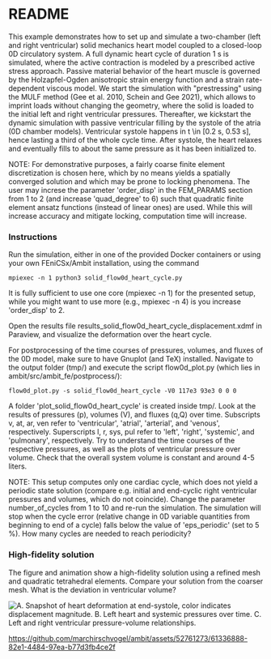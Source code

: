 # README #

This example demonstrates how to set up and simulate a two-chamber (left and right ventricular) solid mechanics heart model coupled to a closed-loop
0D circulatory system. A full dynamic heart cycle of duration 1 s is simulated, where the active contraction is modeled by a prescribed active stress approach.
Passive material behavior of the heart muscle is governed by the Holzapfel-Ogden anisotropic strain energy function and a strain rate-dependent viscous
model.
We start the simulation with "prestressing" using the MULF method (Gee et al. 2010, Schein and Gee 2021), which allows to imprint loads without changing the geometry,
where the solid is loaded to the initial left and right ventricular pressures.
Thereafter, we kickstart the dynamic simulation with passive ventricular filling by the systole of the atria (0D chamber models). Ventricular systole
happens in t \in [0.2 s, 0.53 s], hence lasting a third of the whole cycle time. After systole, the heart relaxes and eventually fills to about the same pressure
as it has been initialized to.

NOTE: For demonstrative purposes, a fairly coarse finite element discretization is chosen here, which by no means yields a spatially converged solution and which
may be prone to locking phenomena. The user may increse the parameter 'order_disp' in the FEM_PARAMS section from 1 to 2 (and increase 'quad_degree' to 6)
such that quadratic finite element ansatz functions (instead of linear ones) are used. While this will increase accuracy and mitigate locking, computation time will
increase.


### Instructions ###

Run the simulation, either in one of the provided Docker containers or using your own FEniCSx/Ambit installation, using the command
```
mpiexec -n 1 python3 solid_flow0d_heart_cycle.py
```
It is fully sufficient to use one core (mpiexec -n 1) for the presented setup, while you might want to use more (e.g., mpiexec -n 4) is you increase 'order_disp' to 2.

Open the results file results_solid_flow0d_heart_cycle_displacement.xdmf in Paraview, and visualize the deformation over the heart cycle.

For postprocessing of the time courses of pressures, volumes, and fluxes of the 0D model, make sure to have Gnuplot (and TeX) installed.
Navigate to the output folder (tmp/) and execute the script flow0d_plot.py (which lies in ambit/src/ambit_fe/postprocess/):
```
flow0d_plot.py -s solid_flow0d_heart_cycle -V0 117e3 93e3 0 0 0
```
A folder 'plot_solid_flow0d_heart_cycle' is created inside tmp/. Look at the results of pressures (p), volumes (V), and fluxes (q,Q) over time.
Subscripts v, at, ar, ven refer to 'ventricular', 'atrial', 'arterial', and 'venous', respectively. Superscripts l, r, sys, pul refer to 'left', 'right', 'systemic', and
'pulmonary', respectively.
Try to understand the time courses of the respective pressures, as well as the plots of ventricular pressure over volume.
Check that the overall system volume is constant and around 4-5 liters.

NOTE: This setup computes only one cardiac cycle, which does not yield a periodic state solution (compare e.g. initial and end-cyclic right ventricular pressures and volumes,
which do not coincide). Change the parameter number_of_cycles from 1 to 10 and re-run the simulation. The simulation will stop when the cycle error (relative change in 
0D variable quantities from beginning to end of a cycle) falls below the value of 'eps_periodic' (set to 5 %). How many cycles are needed to reach periodicity?

### High-fidelity solution

The figure and animation show a high-fidelity solution using a refined mesh and quadratic tetrahedral elements. Compare your solution from the coarser mesh. What is the deviation
in ventricular volume?

![A. Snapshot of heart deformation at end-systole, color indicates displacement magnitude. B. Left heart and systemic pressures over time. C. Left and right ventricular pressure-volume relationships.](https://github.com/marchirschvogel/ambit/assets/52761273/f830fc81-2e5a-4abd-9fd9-7b02c101e446)

https://github.com/marchirschvogel/ambit/assets/52761273/61336888-82e1-4484-97ea-b77d3fb4ce2f
